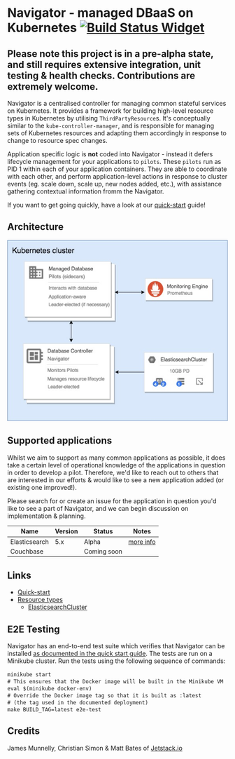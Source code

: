 # Navigator - managed DBaaS on Kubernetes [![Build Status Widget]][Build Status]

## Please note this project is in a pre-alpha state, and still requires extensive integration, unit testing & health checks. Contributions are extremely welcome.

Navigator is a centralised controller for managing common stateful services on Kubernetes.
It provides a framework for building high-level resource types in Kubernetes by utilising
`ThirdPartyResource`s. It's conceptually similar to the `kube-controller-manager`, and is
responsible for managing sets of Kubernetes resources and adapting them accordingly in response
to change to resource spec changes.

Application specific logic is **not** coded into Navigator - instead it defers lifecycle management
for your applications to `pilots`. These `pilots` run as PID 1 within each of your
application containers. They are able to coordinate with each other, and perform application-level
actions in response to cluster events (eg. scale down, scale up, new nodes added, etc.), with assistance
gathering contextual information fromm the Navigator.

If you want to get going quickly, have a look at our [quick-start](docs/quick-start) guide!

## Architecture

![alt text](docs/arch.jpg)

## Supported applications

Whilst we aim to support as many common applications as possible, it does take a certain level of operational knowledge of the applications in question in order
to develop a pilot. Therefore, we'd like to reach out
to others that are interested in our efforts & would like to see a new application added (or existing one improved!).

Please search for or create an issue for the application in question you'd like to see a part of Navigator,
and we can begin discussion on implementation & planning.

| Name          | Version   | Status      | Notes                                                             |
| ------------- | --------- | ----------- | ----------------------------------------------------------------- |
| Elasticsearch | 5.x       | Alpha       | [more info](docs/supported-types/elasticsearch-cluster.md)  |
| Couchbase     |           | Coming soon |                                                                   |

## Links

* [Quick-start](docs/quick-start)
* [Resource types](docs/supported-types/README.md)
  * [ElasticsearchCluster](docs/supported-types/elasticsearch-cluster.md)


## E2E Testing

Navigator has an end-to-end test suite which verifies that Navigator can be installed [as documented in the quick start guide](docs/quick-start).
The tests are run on a Minikube cluster.
Run the tests using the following sequence of commands:

```
minikube start
# This ensures that the Docker image will be built in the Minikube VM
eval $(minikube docker-env)
# Override the Docker image tag so that it is built as :latest
# (the tag used in the documented deployment)
make BUILD_TAG=latest e2e-test
```

## Credits

James Munnelly, Christian Simon & Matt Bates of [Jetstack.io](https://www.jetstack.io/)

[Build Status Widget]: https://travis-ci.org/jetstack-experimental/navigator.svg?branch=master
[Build Status]: https://travis-ci.org/jetstack-experimental/navigator
